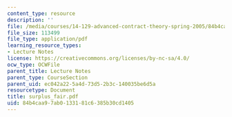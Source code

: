 ```yaml
---
content_type: resource
description: ''
file: /media/courses/14-129-advanced-contract-theory-spring-2005/84b4caa97ab0133181c6385b30cd1405_surplus_fair.pdf
file_size: 113499
file_type: application/pdf
learning_resource_types:
- Lecture Notes
license: https://creativecommons.org/licenses/by-nc-sa/4.0/
ocw_type: OCWFile
parent_title: Lecture Notes
parent_type: CourseSection
parent_uid: ec042a22-5a4d-73d5-2b3c-140035be6d5a
resourcetype: Document
title: surplus_fair.pdf
uid: 84b4caa9-7ab0-1331-81c6-385b30cd1405
---
```

